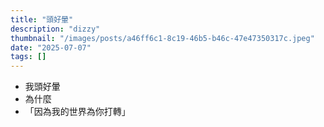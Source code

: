 ```yaml
---
title: "頭好暈"
description: "dizzy"
thumbnail: "/images/posts/a46ff6c1-8c19-46b5-b46c-47e47350317c.jpeg"
date: "2025-07-07"
tags: []
---
```

- 我頭好暈
- 為什麼
- 「因為我的世界為你打轉」
